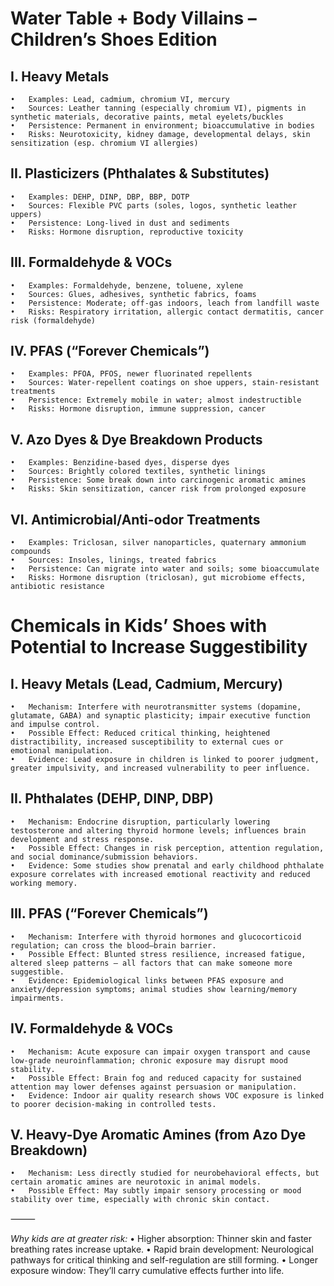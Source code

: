 # Water Table + Body Villains – Children’s Shoes Edition

## I. Heavy Metals
	•	Examples: Lead, cadmium, chromium VI, mercury
	•	Sources: Leather tanning (especially chromium VI), pigments in synthetic materials, decorative paints, metal eyelets/buckles
	•	Persistence: Permanent in environment; bioaccumulative in bodies
	•	Risks: Neurotoxicity, kidney damage, developmental delays, skin sensitization (esp. chromium VI allergies)

## II. Plasticizers (Phthalates & Substitutes)
	•	Examples: DEHP, DINP, DBP, BBP, DOTP
	•	Sources: Flexible PVC parts (soles, logos, synthetic leather uppers)
	•	Persistence: Long-lived in dust and sediments
	•	Risks: Hormone disruption, reproductive toxicity

## III. Formaldehyde & VOCs
	•	Examples: Formaldehyde, benzene, toluene, xylene
	•	Sources: Glues, adhesives, synthetic fabrics, foams
	•	Persistence: Moderate; off-gas indoors, leach from landfill waste
	•	Risks: Respiratory irritation, allergic contact dermatitis, cancer risk (formaldehyde)

## IV. PFAS (“Forever Chemicals”)
	•	Examples: PFOA, PFOS, newer fluorinated repellents
	•	Sources: Water-repellent coatings on shoe uppers, stain-resistant treatments
	•	Persistence: Extremely mobile in water; almost indestructible
	•	Risks: Hormone disruption, immune suppression, cancer

## V. Azo Dyes & Dye Breakdown Products
	•	Examples: Benzidine-based dyes, disperse dyes
	•	Sources: Brightly colored textiles, synthetic linings
	•	Persistence: Some break down into carcinogenic aromatic amines
	•	Risks: Skin sensitization, cancer risk from prolonged exposure

## VI. Antimicrobial/Anti-odor Treatments
	•	Examples: Triclosan, silver nanoparticles, quaternary ammonium compounds
	•	Sources: Insoles, linings, treated fabrics
	•	Persistence: Can migrate into water and soils; some bioaccumulate
	•	Risks: Hormone disruption (triclosan), gut microbiome effects, antibiotic resistance


# Chemicals in Kids’ Shoes with Potential to Increase Suggestibility

## I. Heavy Metals (Lead, Cadmium, Mercury)
	•	Mechanism: Interfere with neurotransmitter systems (dopamine, glutamate, GABA) and synaptic plasticity; impair executive function and impulse control.
	•	Possible Effect: Reduced critical thinking, heightened distractibility, increased susceptibility to external cues or emotional manipulation.
	•	Evidence: Lead exposure in children is linked to poorer judgment, greater impulsivity, and increased vulnerability to peer influence.

## II. Phthalates (DEHP, DINP, DBP)
	•	Mechanism: Endocrine disruption, particularly lowering testosterone and altering thyroid hormone levels; influences brain development and stress response.
	•	Possible Effect: Changes in risk perception, attention regulation, and social dominance/submission behaviors.
	•	Evidence: Some studies show prenatal and early childhood phthalate exposure correlates with increased emotional reactivity and reduced working memory.

## III. PFAS (“Forever Chemicals”)
	•	Mechanism: Interfere with thyroid hormones and glucocorticoid regulation; can cross the blood–brain barrier.
	•	Possible Effect: Blunted stress resilience, increased fatigue, altered sleep patterns — all factors that can make someone more suggestible.
	•	Evidence: Epidemiological links between PFAS exposure and anxiety/depression symptoms; animal studies show learning/memory impairments.

## IV. Formaldehyde & VOCs
	•	Mechanism: Acute exposure can impair oxygen transport and cause low-grade neuroinflammation; chronic exposure may disrupt mood stability.
	•	Possible Effect: Brain fog and reduced capacity for sustained attention may lower defenses against persuasion or manipulation.
	•	Evidence: Indoor air quality research shows VOC exposure is linked to poorer decision-making in controlled tests.

## V. Heavy-Dye Aromatic Amines (from Azo Dye Breakdown)
	•	Mechanism: Less directly studied for neurobehavioral effects, but certain aromatic amines are neurotoxic in animal models.
	•	Possible Effect: May subtly impair sensory processing or mood stability over time, especially with chronic skin contact.

⸻

*Why kids are at greater risk:*
	•	Higher absorption: Thinner skin and faster breathing rates increase uptake.
	•	Rapid brain development: Neurological pathways for critical thinking and self-regulation are still forming.
	•	Longer exposure window: They’ll carry cumulative effects further into life.
